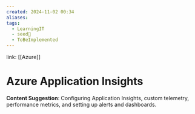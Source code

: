 ```yaml
---
created: 2024-11-02 00:34
aliases: 
tags:
  - LearningIT
  - seed🌱
  - ToBeImplemented
---
```


link: [[Azure]]

# Azure Application Insights
**Content Suggestion**: Configuring Application Insights, custom telemetry, performance metrics, and setting up alerts and dashboards.